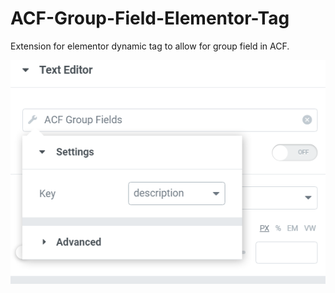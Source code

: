# ACF-Group-Field-Elementor-Tag
Extension for elementor dynamic tag to allow for group field in ACF.

![Preview](/preview.PNG "ACF Group Tag")